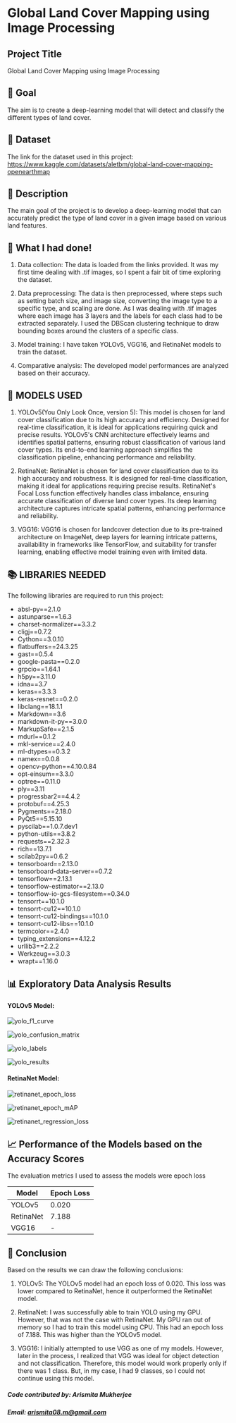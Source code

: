 # Global Land Cover Mapping using Image Processing

## Project Title

Global Land Cover Mapping using Image Processing

## 🎯 Goal

The aim is to create a deep-learning model that will detect and classify the different types of land cover. 

## 🧵 Dataset

The link for the dataset used in this project: https://www.kaggle.com/datasets/aletbm/global-land-cover-mapping-openearthmap

## 🧾 Description
The main goal of the project is to develop a deep-learning model that can accurately predict the type of land cover in a given image based on various land features.

## 🧮 What I had done!

1. Data collection: The data is loaded from the links provided. 
    It was my first time dealing with .tif images, so I spent a fair bit of time exploring the dataset.
   
2. Data preprocessing: The data is then preprocessed, where steps such as setting batch
   size, and image size, converting the image type to a specific type, and scaling are 
   done.
   As I was dealing with .tif images where each image has 3 layers and the labels for each class had to be        extracted separately.
   I used the DBScan clustering technique to draw bounding boxes around the clusters of a specific class.
   
3. Model training: I have taken YOLOv5, VGG16, and RetinaNet models to train the dataset.
   
4. Comparative analysis: The developed model performances are analyzed based on their 
   accuracy.

## 🚀 MODELS USED

 1.  YOLOv5(You Only Look Once, version 5): This model is chosen for land cover classification due to its high accuracy and efficiency. Designed for real-time classification, it is ideal for applications requiring quick and precise results. YOLOv5's CNN architecture effectively learns and identifies spatial patterns, ensuring robust classification of various land cover types. Its end-to-end learning approach simplifies the classification pipeline, enhancing performance and reliability.

 2. RetinaNet: RetinaNet is chosen for land cover classification due to its high accuracy and robustness. It is designed for real-time classification, making it ideal for applications requiring precise results. RetinaNet's Focal Loss function effectively handles class imbalance, ensuring accurate classification of diverse land cover types. Its deep learning architecture captures intricate spatial patterns, enhancing performance and reliability.
 
 3. VGG16: VGG16 is chosen for landcover detection due to its pre-trained architecture on ImageNet, deep layers for learning intricate patterns, availability in frameworks like TensorFlow, and suitability for transfer learning, enabling effective model training even with limited data.

## 📚 LIBRARIES NEEDED

The following libraries are required to run this project:
- absl-py==2.1.0
- astunparse==1.6.3
- charset-normalizer==3.3.2
- cligj==0.7.2
- Cython==3.0.10
- flatbuffers==24.3.25
- gast==0.5.4
- google-pasta==0.2.0
- grpcio==1.64.1
- h5py==3.11.0
- idna==3.7
- keras==3.3.3
- keras-resnet==0.2.0
- libclang==18.1.1
- Markdown==3.6
- markdown-it-py==3.0.0
- MarkupSafe==2.1.5
- mdurl==0.1.2
- mkl-service==2.4.0
- ml-dtypes==0.3.2
- namex==0.0.8
- opencv-python==4.10.0.84
- opt-einsum==3.3.0
- optree==0.11.0
- ply==3.11
- progressbar2==4.4.2
- protobuf==4.25.3
- Pygments==2.18.0
- PyQt5==5.15.10
- pyscilab==1.0.7.dev1
- python-utils==3.8.2
- requests==2.32.3
- rich==13.7.1
- scilab2py==0.6.2
- tensorboard==2.13.0
- tensorboard-data-server==0.7.2
- tensorflow==2.13.1
- tensorflow-estimator==2.13.0
- tensorflow-io-gcs-filesystem==0.34.0
- tensorrt==10.1.0
- tensorrt-cu12==10.1.0
- tensorrt-cu12-bindings==10.1.0
- tensorrt-cu12-libs==10.1.0
- termcolor==2.4.0
- typing_extensions==4.12.2
- urllib3==2.2.2
- Werkzeug==3.0.3
- wrapt==1.16.0

## 📊 Exploratory Data Analysis Results

#### YOLOv5 Model:

![yolo_f1_curve](https://github.com/ArismitaM/DL-Simplified/blob/main/Global%20Land%20Cover%20Mapping%20using%20Image%20Processing/Images/yolo_F1_curve.png)

![yolo_confusion_matrix](https://github.com/ArismitaM/DL-Simplified/blob/main/Global%20Land%20Cover%20Mapping%20using%20Image%20Processing/Images/yolo_confusion_matrix.png)

![yolo_labels](https://github.com/ArismitaM/DL-Simplified/blob/main/Global%20Land%20Cover%20Mapping%20using%20Image%20Processing/Images/yolo_labels.jpg)

![yolo_results](https://github.com/ArismitaM/DL-Simplified/blob/main/Global%20Land%20Cover%20Mapping%20using%20Image%20Processing/Images/yolo_results.png)

#### RetinaNet Model:

![retinanet_epoch_loss](https://github.com/ArismitaM/DL-Simplified/blob/main/Global%20Land%20Cover%20Mapping%20using%20Image%20Processing/Images/retinanet_epoch_loss.png)

![retinanet_epoch_mAP](https://github.com/ArismitaM/DL-Simplified/blob/main/Global%20Land%20Cover%20Mapping%20using%20Image%20Processing/Images/retinanet_epoch_mAP.png)

![retinanet_regression_loss](https://github.com/ArismitaM/DL-Simplified/blob/main/Global%20Land%20Cover%20Mapping%20using%20Image%20Processing/Images/retinanet_regression_loss.png)

## 📈 Performance of the Models based on the Accuracy Scores
The evaluation metrics I used to assess the models were epoch loss

| Model      | Epoch Loss |
|------------|----------|
| YOLOv5    | 0.020     |
| RetinaNet    | 7.188 |
| VGG16   |    -     |

## 📢 Conclusion
Based on the results we can draw the following conclusions:
1. YOLOv5: The YOLOv5 model had an epoch loss of 0.020. This loss was lower compared to RetinaNet, hence it outperformed the RetinaNet model.

2. RetinaNet: I was successfully able to train YOLO using my GPU. However, that was not the case with RetinaNet. My GPU ran out of memory so I had to train this model using CPU. This had an epoch loss of 7.188. This was higher than the YOLOv5 model.  

3. VGG16: I initially attempted to use VGG as one of my models. However, later in the process, I realized that VGG was ideal for object detection and not classification. Therefore, this model would work properly only if there was 1 class. But, in my case, I had 9 classes, so I could not continue using this model.
   
##### Code contributed by: Arismita Mukherjee
##### Email: arismita08.m@gmail.com
